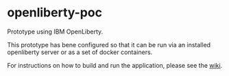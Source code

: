# openliberty-poc
Prototype using IBM OpenLiberty.

This prototype has bene configured so that it can be run via an installed openliberty server or as a set of docker containers.

For instructions on how to build and run the application, please see the [wiki](https://github.com/NVISIA/openliberty-poc/wiki).

